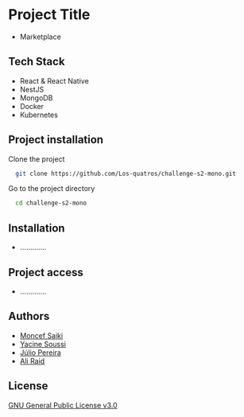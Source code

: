 # Project Title

- Marketplace

## Tech Stack

- React & React Native
- NestJS
- MongoDB
- Docker
- Kubernetes

## Project installation

Clone the project

```bash
  git clone https://github.com/Los-quatros/challenge-s2-mono.git
```

Go to the project directory

```bash
  cd challenge-s2-mono
```

## Installation

- .............

## Project access

- .............

## Authors

- [Moncef Saiki](https://github.com/moncefSaiki)
- [Yacine Soussi](https://github.com/YacineSoussi)
- [Júlio Pereira](https://github.com/Roulioo)
- [Ali Raid](https://github.com/alilou-dev)

## License

[GNU General Public License v3.0](https://choosealicense.com/licenses/gpl-3.0/)
